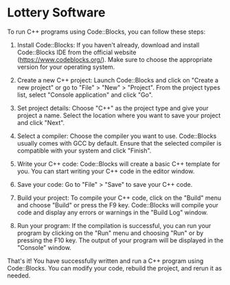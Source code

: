 # Lottery Software

To run C++ programs using Code::Blocks, you can follow these steps:

1. Install Code::Blocks: If you haven't already, download and install Code::Blocks IDE from the official website (https://www.codeblocks.org/). Make sure to choose the appropriate version for your operating system.

2. Create a new C++ project: Launch Code::Blocks and click on "Create a new project" or go to "File" > "New" > "Project". From the project types list, select "Console application" and click "Go".

3. Set project details: Choose "C++" as the project type and give your project a name. Select the location where you want to save your project and click "Next".

4. Select a compiler: Choose the compiler you want to use. Code::Blocks usually comes with GCC by default. Ensure that the selected compiler is compatible with your system and click "Finish".

5. Write your C++ code: Code::Blocks will create a basic C++ template for you. You can start writing your C++ code in the editor window.

6. Save your code: Go to "File" > "Save" to save your C++ code.

7. Build your project: To compile your C++ code, click on the "Build" menu and choose "Build" or press the F9 key. Code::Blocks will compile your code and display any errors or warnings in the "Build Log" window.

8. Run your program: If the compilation is successful, you can run your program by clicking on the "Run" menu and choosing "Run" or by pressing the F10 key. The output of your program will be displayed in the "Console" window.

That's it! You have successfully written and run a C++ program using Code::Blocks. You can modify your code, rebuild the project, and rerun it as needed.
